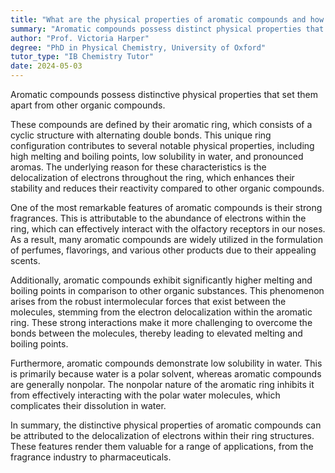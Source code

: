 ```yaml
---
title: "What are the physical properties of aromatic compounds and how do they differ from other organic compounds?"
summary: "Aromatic compounds possess distinct physical properties that set them apart from other organic compounds, highlighting their unique characteristics and significance in chemistry."
author: "Prof. Victoria Harper"
degree: "PhD in Physical Chemistry, University of Oxford"
tutor_type: "IB Chemistry Tutor"
date: 2024-05-03
---
```


Aromatic compounds possess distinctive physical properties that set them apart from other organic compounds.

These compounds are defined by their aromatic ring, which consists of a cyclic structure with alternating double bonds. This unique ring configuration contributes to several notable physical properties, including high melting and boiling points, low solubility in water, and pronounced aromas. The underlying reason for these characteristics is the delocalization of electrons throughout the ring, which enhances their stability and reduces their reactivity compared to other organic compounds.

One of the most remarkable features of aromatic compounds is their strong fragrances. This is attributable to the abundance of electrons within the ring, which can effectively interact with the olfactory receptors in our noses. As a result, many aromatic compounds are widely utilized in the formulation of perfumes, flavorings, and various other products due to their appealing scents.

Additionally, aromatic compounds exhibit significantly higher melting and boiling points in comparison to other organic substances. This phenomenon arises from the robust intermolecular forces that exist between the molecules, stemming from the electron delocalization within the aromatic ring. These strong interactions make it more challenging to overcome the bonds between the molecules, thereby leading to elevated melting and boiling points.

Furthermore, aromatic compounds demonstrate low solubility in water. This is primarily because water is a polar solvent, whereas aromatic compounds are generally nonpolar. The nonpolar nature of the aromatic ring inhibits it from effectively interacting with the polar water molecules, which complicates their dissolution in water.

In summary, the distinctive physical properties of aromatic compounds can be attributed to the delocalization of electrons within their ring structures. These features render them valuable for a range of applications, from the fragrance industry to pharmaceuticals.
    